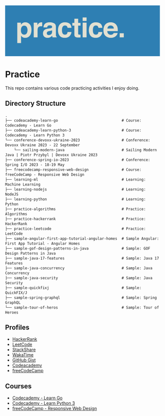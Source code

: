 ![Alt text](practice.png)

# Practice

This repo contains various code practicing activities I enjoy doing.

## Directory Structure

    .
    ├── codeacademy-learn-go                             # Course: Codecademy - Learn Go
    ├── codeacademy-learn-python-3                       # Course: Codecademy - Learn Python 3
    └── conference-devoxx-ukraine-2023                   # Conference: Devoxx Ukraine 2023 - 22 September
        └── sailing-modern-java                          # Sailing Modern Java | Piotr Przybyl | Devoxx Ukraine 2023
    ├── conference-spring-io-2023                        # Conference: Spring I/O 2023 - 18-19 May
    ├── freecodecamp-responsive-web-design               # Course: freeCodeCamp - Responsive Web Design
    ├── learning-ml                                      # Learning: Machine Learning
    ├── learning-nodejs                                  # Learning: NodeJS
    ├── learning-python                                  # Learning: Python
    ├── practice-algorithms                              # Practice: Algorithms
    ├── practice-hackerrank                              # Practice: HackerRank
    ├── practice-leetcode                                # Practice: LeetCode
    ├── sample-angular-first-app-tutorial-angular-homes  # Sample Angular: First App Tutorial - Angular Homes
    ├── sample-gof-design-patterns-in-java               # Sample: GOF Design Patterns in Java
    ├── sample-java-17-features                          # Sample: Java 17 Features
    ├── sample-java-concurrency                          # Sample: Java Concurrency
    ├── sample-java-security                             # Sample: Java Security
    ├── sample-quickfixj                                 # Sample: QuickFIX/J
    ├── sample-spring-graphql                            # Sample: Spring GraphQL
    └── sample-tour-of-heros                             # Sample: Tour of Heroes

## Profiles

* [HackerRank](https://www.hackerrank.com/popcristianvlad)
* [LeetCode](https://leetcode.com/popcristianvlad/)
* [StackShare](https://stackshare.io/popcristianvlad/)
* [WakaTime](https://wakatime.com/@popcristianvlad)
* [GitHub Gist](https://gist.github.com/popcristianvlad)
* [Codeacademy](https://www.codecademy.com/profiles/popcristianvlad)
* [freeCodeCamp](https://www.freecodecamp.org/popcristianvlad)

## Courses

* [Codecademy - Learn Go](https://www.codecademy.com/learn/learn-go)
* [Codecademy - Learn Python 3](https://www.codecademy.com/learn/learn-python-3)
* [freeCodeCamp - Responsive Web Design](https://www.freecodecamp.org/learn/responsive-web-design/)